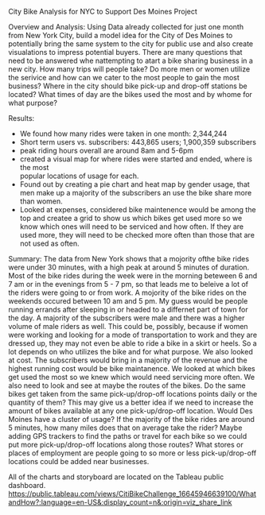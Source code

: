 City Bike Analysis for NYC to Support Des Moines Project

Overview and Analysis:
Using Data already collected for just one month from New York City, build a model idea for the City of Des Moines to potentially bring the same system to the city for public use and also create visualations to impress potential buyers.  There are many questions that need to be answered whe nattempting to atart a bike sharing business in a new city.  How many trips will people take?  Do more men or women utilize the serivice and how can we cater to the most people to gain the most business? Where in the city should bike pick-up and drop-off stations be located?  What times of day are the bikes used the most and by whome for what purpose? 

Results:
* We found how many rides were taken in one month: 2,344,244
* Short term users vs. subscribers: 443,865 users; 1,900,359 subscribers
* peak riding hours overall are around 8am and 5-6pm
* created a visual map for where rides were started and ended, where is the most     
    popular locations of usage for each.  
* Found out by creating a pie chart and heat map by gender usage, that men make up a 
    majority of the subscribers an use the bike share more than women.
* Looked at expenses, considered bike maintenence would be among the top and createe 
    a grid to show us which bikes get used more so we know which ones will need to be serviced and how often.  If they are used more, they will need to be checked more often than those that are not used as often.

Summary:
The data from New York shows that a mojority ofthe bike rides were under 30 minutes, with a high peak at around 5 minutes of duration.  Most of the bike rides during the week were in the morning beteween 6 and 7 am or in the evenings from 5 - 7 pm, so that leads me to beleive a lot of the riders were going to or from work.  A mojority of the bike rides on the weekends occured between 10 am and 5 pm.  My guess would be people running errands after sleeping in or headed to a differnet part of town for the day.  A majority of the subscribers were male and there was a higher volume of male riders as well.  This could be, possibly, because if women were working and looking for a mode of transportation to work and they are dressed up, they may not even be able to ride a bike in a skirt or heels.  So a lot depends on who utilizes the bike and for what purpose.  We also looked at cost. The subscribers would bring in a majority of the revenue and the highest running cost would be bike maintanence. We looked at which bikes get used the most so we knew which would need servicing more often.  We also need to look and see at maybe the routes of the bikes.  Do the same bikes get taken from the same pick-up/drop-off locations points daily or the quantity of them?  This may give us a better idea if we need to increase the amount of bikes available at any one pick-up/drop-off location. Would Des Moines have a cluster of usage?  If the majority of the bike rides are around 5 minutes, how many miles does that on average take the rider?  Maybe adding GPS trackers to find the paths or travel for each bike so we could put more pick-up/drop-off locations along those routes?  What stores or places of employment are people going to so more or less pick-up/drop-off locations could be added near businesses.   

All of the charts and storyboard are located on the Tableau public dashboard.  
https://public.tableau.com/views/CitiBikeChallenge_16645946639100/WhatandHow?:language=en-US&:display_count=n&:origin=viz_share_link
